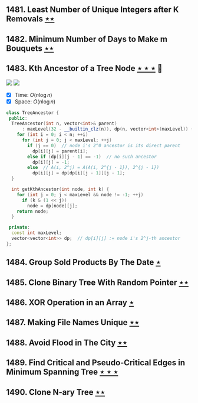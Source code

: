 ## 1481. Least Number of Unique Integers after K Removals [$\star\star$](https://leetcode.com/problems/least-number-of-unique-integers-after-k-removals)

## 1482. Minimum Number of Days to Make m Bouquets [$\star\star$](https://leetcode.com/problems/minimum-number-of-days-to-make-m-bouquets)

## 1483. Kth Ancestor of a Tree Node [$\star\star\star$](https://leetcode.com/problems/kth-ancestor-of-a-tree-node) :muscle:

![](https://img.shields.io/badge/-Dynamic%20Programming-113285.svg?style=flat-square) ![](https://img.shields.io/badge/-Tree-227D51.svg?style=flat-square)

- [x] Time: $O(n\log n)$
- [x] Space: $O(n\log n)$

```cpp
class TreeAncestor {
 public:
  TreeAncestor(int n, vector<int>& parent)
      : maxLevel(32 - __builtin_clz(n)), dp(n, vector<int>(maxLevel)) {
    for (int i = 0; i < n; ++i)
      for (int j = 0; j < maxLevel; ++j)
        if (j == 0)  // node i's 2^0 ancestor is its direct parent
          dp[i][j] = parent[i];
        else if (dp[i][j - 1] == -1)  // no such ancestor
          dp[i][j] = -1;
        else  // A(i, 2^j) = A(A(i, 2^{j - 1}), 2^{j - 1})
          dp[i][j] = dp[dp[i][j - 1]][j - 1];
  }

  int getKthAncestor(int node, int k) {
    for (int j = 0; j < maxLevel && node != -1; ++j)
      if (k & (1 << j))
        node = dp[node][j];
    return node;
  }

 private:
  const int maxLevel;
  vector<vector<int>> dp;  // dp[i][j] := node i's 2^j-th ancestor
};
```

## 1484. Group Sold Products By The Date [$\star$](https://leetcode.com/problems/group-sold-products-by-the-date)

## 1485. Clone Binary Tree With Random Pointer [$\star\star$](https://leetcode.com/problems/clone-binary-tree-with-random-pointer)

## 1486. XOR Operation in an Array [$\star$](https://leetcode.com/problems/xor-operation-in-an-array)

## 1487. Making File Names Unique [$\star\star$](https://leetcode.com/problems/making-file-names-unique)

## 1488. Avoid Flood in The City [$\star\star$](https://leetcode.com/problems/avoid-flood-in-the-city)

## 1489. Find Critical and Pseudo-Critical Edges in Minimum Spanning Tree [$\star\star\star$](https://leetcode.com/problems/find-critical-and-pseudo-critical-edges-in-minimum-spanning-tree)

## 1490. Clone N-ary Tree [$\star\star$](https://leetcode.com/problems/clone-n-ary-tree)
